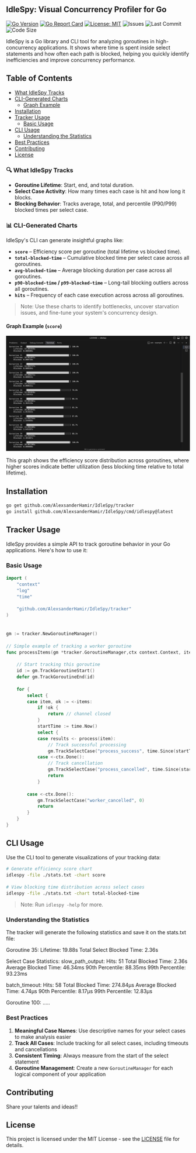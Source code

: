 ## IdleSpy: Visual Concurrency Profiler for Go
[![Go Version](https://img.shields.io/badge/Go-1.24%2B-blue)](https://golang.org)
[![Go Report Card](https://goreportcard.com/badge/github.com/AlexsanderHamir/IdleSpy)](https://goreportcard.com/report/github.com/AlexsanderHamir/IdleSpy)
[![License: MIT](https://img.shields.io/badge/License-MIT-yellow.svg)](https://opensource.org/licenses/MIT)
![Issues](https://img.shields.io/github/issues/AlexsanderHamir/IdleSpy)
![Last Commit](https://img.shields.io/github/last-commit/AlexsanderHamir/IdleSpy)
![Code Size](https://img.shields.io/github/languages/code-size/AlexsanderHamir/IdleSpy)


IdleSpy is a Go library and CLI tool for analyzing goroutines in high-concurrency applications. It shows where time is spent inside select statements and how often each path is blocked, helping you quickly identify inefficiencies and improve concurrency performance.

## Table of Contents

- [What IdleSpy Tracks](#-what-idlespy-tracks)
- [CLI-Generated Charts](#-cli-generated-charts)
  - [Graph Example](#graph-example)
- [Installation](#installation)
- [Tracker Usage](#tracker-usage)
  - [Basic Usage](#basic-usage)
- [CLI Usage](#cli-usage)
  - [Understanding the Statistics](#understanding-the-statistics)
- [Best Practices](#best-practices)
- [Contributing](#contributing)
- [License](#license)

### 🔍 What IdleSpy Tracks

- **Goroutine Lifetime**: Start, end, and total duration.
- **Select Case Activity**: How many times each case is hit and how long it blocks.
- **Blocking Behavior**: Tracks average, total, and percentile (P90/P99) blocked times per select case.

### 📊 CLI-Generated Charts

IdleSpy's CLI can generate insightful graphs like:

- **`score`** – Efficiency score per goroutine (total lifetime vs blocked time).
- **`total-blocked-time`** – Cumulative blocked time per select case across all goroutines.
- **`avg-blocked-time`** – Average blocking duration per case across all goroutines.
- **`p90-blocked-time` / `p99-blocked-time`** – Long-tail blocking outliers across all goroutines.
- **`hits`** – Frequency of each case execution across across all goroutines.

> Note: Use these charts to identify bottlenecks, uncover starvation issues, and fine-tune your system's concurrency design.

#### Graph Example (`score`)

![Score Graph Example](score_graph_example.png)

This graph shows the efficiency score distribution across goroutines, where higher scores indicate better utilization (less blocking time relative to total lifetime).

## Installation

```bash
go get github.com/AlexsanderHamir/IdleSpy/tracker
go install github.com/AlexsanderHamir/IdleSpy/cmd/idlespy@latest
```

## Tracker Usage

IdleSpy provides a simple API to track goroutine behavior in your Go applications. Here's how to use it:

### Basic Usage

```go
import (
	"context"
	"log"
	"time"

	"github.com/AlexsanderHamir/IdleSpy/tracker"
)


gm := tracker.NewGoroutineManager()

// Simple example of tracking a worker goroutine
func processItems(gm *tracker.GoroutineManager,ctx context.Context, items <-chan string, results chan<- string) {

	// Start tracking this goroutine
	id := gm.TrackGoroutineStart()
	defer gm.TrackGoroutineEnd(id)

	for {
		select {
		case item, ok := <-items:
			if !ok {
				return // channel closed
			}
			startTime := time.Now()
			select {
			case results <- process(item):
				// Track successful processing
				gm.TrackSelectCase("process_success", time.Since(startTime), id)
			case <-ctx.Done():
				// Track cancellation
				gm.TrackSelectCase("process_cancelled", time.Since(startTime), id)
				return
			}

		case <-ctx.Done():
			gm.TrackSelectCase("worker_cancelled", 0)
			return
		}
	}
}
```

## CLI Usage

Use the CLI tool to generate visualizations of your tracking data:

```bash
# Generate efficiency score chart
idlespy -file ./stats.txt -chart score

# View blocking time distribution across select cases
idlespy -file ./stats.txt -chart total-blocked-time
```

> Note: Run `idlespy -help` for more.

### Understanding the Statistics

The tracker will generate the following statistics and save it on the stats.txt file:

Goroutine 35:
Lifetime: 19.88s
Total Select Blocked Time: 2.36s

Select Case Statistics:
slow_path_output:
Hits: 51
Total Blocked Time: 2.36s
Average Blocked Time: 46.34ms
90th Percentile: 88.35ms
99th Percentile: 93.23ms

batch_timeout:
Hits: 58
Total Blocked Time: 274.84µs
Average Blocked Time: 4.74µs
90th Percentile: 8.17µs
99th Percentile: 12.83µs

Goroutine 100:
.....

### Best Practices

1. **Meaningful Case Names**: Use descriptive names for your select cases to make analysis easier
2. **Track All Cases**: Include tracking for all select cases, including timeouts and cancellations
3. **Consistent Timing**: Always measure from the start of the select statement
4. **Goroutine Management**: Create a new `GoroutineManager` for each logical component of your application

## Contributing

Share your talents and ideas!!

## License

This project is licensed under the MIT License - see the [LICENSE](LICENSE) file for details.
